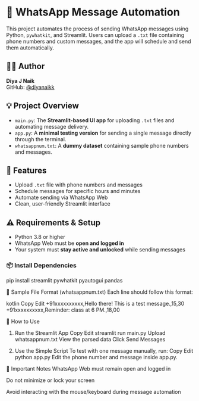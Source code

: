 # 📲 WhatsApp Message Automation

This project automates the process of sending WhatsApp messages using Python, `pywhatkit`, and Streamlit. Users can upload a `.txt` file containing phone numbers and custom messages, and the app will schedule and send them automatically.

## 👩‍💻 Author

**Diya J Naik**  
GitHub: [@diyanaikk](https://github.com/diyanaikk)

## 💡 Project Overview

- `main.py`: The **Streamlit-based UI app** for uploading `.txt` files and automating message delivery.
- `app.py`: A **minimal testing version** for sending a single message directly through the terminal.
- `whatsappnum.txt`: A **dummy dataset** containing sample phone numbers and messages.

## 🧪 Features

- Upload `.txt` file with phone numbers and messages
- Schedule messages for specific hours and minutes
- Automate sending via WhatsApp Web
- Clean, user-friendly Streamlit interface

## ⚠️ Requirements & Setup

- Python 3.8 or higher
- WhatsApp Web must be **open and logged in**
- Your system must **stay active and unlocked** while sending messages

### 📦 Install Dependencies

pip install streamlit pywhatkit pyautogui pandas

📝 Sample File Format (whatsappnum.txt)
Each line should follow this format:

kotlin
Copy
Edit
+91xxxxxxxxxx,Hello there! This is a test message.,15,30
+91xxxxxxxxxx,Reminder: class at 6 PM.,18,00

🚀 How to Use
1. Run the Streamlit App
Copy
Edit
streamlit run main.py
Upload whatsappnum.txt
View the parsed data
Click Send Messages

2. Use the Simple Script
To test with one message manually, run:
Copy
Edit
python app.py
Edit the phone number and message inside app.py.

📌 Important Notes
WhatsApp Web must remain open and logged in

Do not minimize or lock your screen

Avoid interacting with the mouse/keyboard during message automation